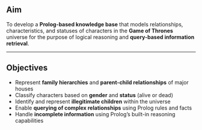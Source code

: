 

## Aim

To develop a **Prolog-based knowledge base** that models relationships, characteristics, and statuses of characters in the **Game of Thrones** universe for the purpose of logical reasoning and **query-based information retrieval**.

---

## Objectives

* Represent **family hierarchies** and **parent-child relationships** of major houses
* Classify characters based on **gender** and **status** (alive or dead)
* Identify and represent **illegitimate children** within the universe
* Enable **querying of complex relationships** using Prolog rules and facts
* Handle **incomplete information** using Prolog’s built-in reasoning capabilities


